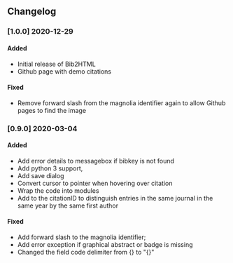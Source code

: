 ## Changelog

### [1.0.0] 2020-12-29
#### Added
- Initial release of Bib2HTML
- Github page with demo citations

#### Fixed 
- Remove forward slash from the magnolia identifier again to allow Github pages to find the image 


### [0.9.0] 2020-03-04
#### Added
- Add error details to messagebox if bibkey is not found
- Add python 3 support, 
- Add save dialog
- Convert cursor to pointer when hovering over citation
- Wrap the code into modules
- Add <pages> to the citationID to distinguish entries in the same journal in the same year by the same first author

#### Fixed 
- Add forward slash to the magnolia identifier; 
- Add error exception if graphical abstract or badge is missing
- Changed the field code delimiter from {} to "{}"